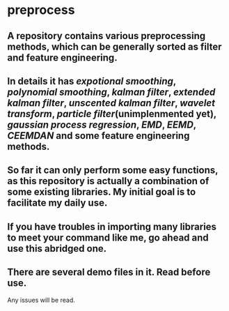 # preprocess
A repository contains various preprocessing methods, which can be generally sorted as filter and feature engineering.  
---  
In details it has *expotional smoothing*, *polynomial smoothing*, *kalman filter*, *extended kalman filter*, *unscented kalman filter*, *wavelet transform*, *particle filter*(unimplenmented yet), *gaussian process regression*, *EMD*, *EEMD*, *CEEMDAN* and some feature engineering methods.  
---  
So far it can only perform some easy functions, as this repository is actually a combination of some existing libraries. My initial goal is to facilitate my daily use.  
---  
If you have troubles in importing many libraries to meet your command like me, go ahead and use this abridged one.  
---  
There are several demo files in it. Read before use.  
---  
Any issues will be read.  
